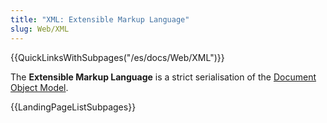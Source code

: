```yaml
---
title: "XML: Extensible Markup Language"
slug: Web/XML
---
```


{{QuickLinksWithSubpages("/es/docs/Web/XML")}}

The **Extensible Markup Language** is a strict serialisation of the [Document Object Model](/es/docs/Web/API/Document_Object_Model).

{{LandingPageListSubpages}}
